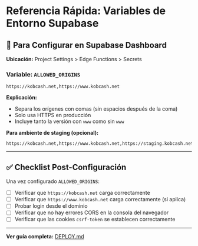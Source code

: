 # Referencia Rápida: Variables de Entorno Supabase

## 🔐 Para Configurar en Supabase Dashboard

**Ubicación:** Project Settings > Edge Functions > Secrets

### Variable: `ALLOWED_ORIGINS`

```
https://kobcash.net,https://www.kobcash.net
```

**Explicación:**
- Separa los orígenes con comas (sin espacios después de la coma)
- Solo usa HTTPS en producción
- Incluye tanto la versión con `www` como sin `www`

**Para ambiente de staging (opcional):**
```
https://kobcash.net,https://www.kobcash.net,https://staging.kobcash.net
```

---

## ✅ Checklist Post-Configuración

Una vez configurado `ALLOWED_ORIGINS`:

- [ ] Verificar que `https://kobcash.net` carga correctamente
- [ ] Verificar que `https://www.kobcash.net` carga correctamente (si aplica)
- [ ] Probar login desde el dominio
- [ ] Verificar que no hay errores CORS en la consola del navegador
- [ ] Verificar que las cookies `csrf-token` se establecen correctamente

---

**Ver guía completa:** [DEPLOY.md](./DEPLOY.md)

